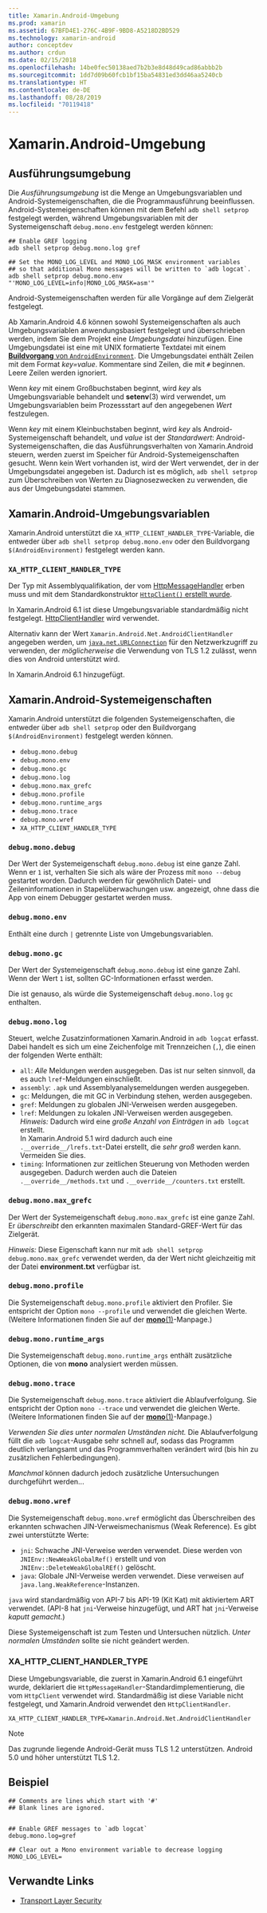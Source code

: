 ```yaml
---
title: Xamarin.Android-Umgebung
ms.prod: xamarin
ms.assetid: 67BFD4E1-276C-4B9F-9BD8-A5218D2BD529
ms.technology: xamarin-android
author: conceptdev
ms.author: crdun
ms.date: 02/15/2018
ms.openlocfilehash: 14be0fec50138aed7b2b3e8d48d49cad86abbb2b
ms.sourcegitcommit: 1dd7d09b60fcb1bf15ba54831ed3dd46aa5240cb
ms.translationtype: HT
ms.contentlocale: de-DE
ms.lasthandoff: 08/28/2019
ms.locfileid: "70119418"
---
```

# <a name="xamarinandroid-environment"></a>Xamarin.Android-Umgebung

## <a name="execution-environment"></a>Ausführungsumgebung

Die *Ausführungsumgebung* ist die Menge an Umgebungsvariablen und Android-Systemeigenschaften, die die Programmausführung beeinflussen. Android-Systemeigenschaften können mit dem Befehl `adb shell setprop` festgelegt werden, während Umgebungsvariablen mit der Systemeigenschaft `debug.mono.env` festgelegt werden können:

```shell
## Enable GREF logging
adb shell setprop debug.mono.log gref

## Set the MONO_LOG_LEVEL and MONO_LOG_MASK environment variables
## so that additional Mono messages will be written to `adb logcat`.
adb shell setprop debug.mono.env "'MONO_LOG_LEVEL=info|MONO_LOG_MASK=asm'"
```

Android-Systemeigenschaften werden für alle Vorgänge auf dem Zielgerät festgelegt.

Ab Xamarin.Android 4.6 können sowohl Systemeigenschaften als auch Umgebungsvariablen anwendungsbasiert festgelegt und überschrieben werden, indem Sie dem Projekt eine *Umgebungsdatei* hinzufügen. Eine Umgebungsdatei ist eine mit UNIX formatierte Textdatei mit einem [**Buildvorgang** von `AndroidEnvironment`](~/android/deploy-test/building-apps/build-process.md).
Die Umgebungsdatei enthält Zeilen mit dem Format *key=value*.
Kommentare sind Zeilen, die mit `#` beginnen. Leere Zeilen werden ignoriert.

Wenn *key* mit einem Großbuchstaben beginnt, wird *key* als Umgebungsvariable behandelt und **setenv**(3) wird verwendet, um Umgebungsvariablen beim Prozessstart auf den angegebenen *Wert* festzulegen.

Wenn *key* mit einem Kleinbuchstaben beginnt, wird *key* als Android-Systemeigenschaft behandelt, und *value* ist der *Standardwert*: Android-Systemeigenschaften, die das Ausführungsverhalten von Xamarin.Android steuern, werden zuerst im Speicher für Android-Systemeigenschaften gesucht. Wenn kein Wert vorhanden ist, wird der Wert verwendet, der in der Umgebungsdatei angegeben ist. Dadurch ist es möglich, `adb shell setprop` zum Überschreiben von Werten zu Diagnosezwecken zu verwenden, die aus der Umgebungsdatei stammen.

## <a name="xamarinandroid-environment-variables"></a>Xamarin.Android-Umgebungsvariablen

Xamarin.Android unterstützt die `XA_HTTP_CLIENT_HANDLER_TYPE`-Variable, die entweder über `adb shell setprop debug.mono.env` oder den Buildvorgang `$(AndroidEnvironment)` festgelegt werden kann.


### `XA_HTTP_CLIENT_HANDLER_TYPE`

Der Typ mit Assemblyqualifikation, der vom [HttpMessageHandler](https://docs.microsoft.com/dotnet/api/system.net.http.httpmessagehandler?view=xamarinandroid-7.1) erben muss und mit dem Standardkonstruktor [`HttpClient()` erstellt wurde](https://docs.microsoft.com/dotnet/api/system.net.http.httpclient.-ctor?view=xamarinandroid-7.1#System_Net_Http_HttpClient__ctor).

In Xamarin.Android 6.1 ist diese Umgebungsvariable standardmäßig nicht festgelegt. [HttpClientHandler](https://docs.microsoft.com/dotnet/api/system.net.http.httpclienthandler?view=xamarinandroid-7.1) wird verwendet.

Alternativ kann der Wert `Xamarin.Android.Net.AndroidClientHandler` angegeben werden, um [`java.net.URLConnection`](xref:Java.Net.URLConnection)
für den Netzwerkzugriff zu verwenden, der *möglicherweise* die Verwendung von TLS 1.2 zulässt, wenn dies von Android unterstützt wird.

In Xamarin.Android 6.1 hinzugefügt.

## <a name="xamarinandroid-system-properties"></a>Xamarin.Android-Systemeigenschaften

Xamarin.Android unterstützt die folgenden Systemeigenschaften, die entweder über `adb shell setprop` oder den Buildvorgang `$(AndroidEnvironment)` festgelegt werden können.

- `debug.mono.debug`
- `debug.mono.env`
- `debug.mono.gc`
- `debug.mono.log`
- `debug.mono.max_grefc`
- `debug.mono.profile`
- `debug.mono.runtime_args`
- `debug.mono.trace`
- `debug.mono.wref`
- `XA_HTTP_CLIENT_HANDLER_TYPE`

### `debug.mono.debug`

Der Wert der Systemeigenschaft `debug.mono.debug` ist eine ganze Zahl. Wenn er `1` ist, verhalten Sie sich als wäre der Prozess mit `mono --debug` gestartet worden.
Dadurch werden für gewöhnlich Datei- und Zeileninformationen in Stapelüberwachungen usw. angezeigt, ohne dass die App von einem Debugger gestartet werden muss.

### `debug.mono.env`

Enthält eine durch `|` getrennte Liste von Umgebungsvariablen.

### `debug.mono.gc`

Der Wert der Systemeigenschaft `debug.mono.debug` ist eine ganze Zahl.
Wenn der Wert `1` ist, sollten GC-Informationen erfasst werden.

Die ist genauso, als würde die Systemeigenschaft `debug.mono.log` `gc` enthalten.

### `debug.mono.log`

Steuert, welche Zusatzinformationen Xamarin.Android in `adb logcat` erfasst.
Dabei handelt es sich um eine Zeichenfolge mit Trennzeichen (`,`), die einen der folgenden Werte enthält:

- `all`: *Alle* Meldungen werden ausgegeben. Das ist nur selten sinnvoll, da es auch `lref`-Meldungen einschließt.
- `assembly`: `.apk` und Assemblyanalysemeldungen werden ausgegeben.
- `gc`: Meldungen, die mit GC in Verbindung stehen, werden ausgegeben.
- `gref`: Meldungen zu globalen JNI-Verweisen werden ausgegeben.
- `lref`: Meldungen zu lokalen JNI-Verweisen werden ausgegeben.  
    *Hinweis:* Dadurch wird eine *große Anzahl von Einträgen* in `adb logcat` erstellt.  
    In Xamarin.Android 5.1 wird dadurch auch eine `.__override__/lrefs.txt`-Datei erstellt, die *sehr groß* werden kann.  
    Vermeiden Sie dies.
- `timing`: Informationen zur zeitlichen Steuerung von Methoden werden ausgegeben. Dadurch werden auch die Dateien `.__override__/methods.txt` und `.__override__/counters.txt` erstellt.


### `debug.mono.max_grefc`

Der Wert der Systemeigenschaft `debug.mono.max_grefc` ist eine ganze Zahl.
Er *überschreibt* den erkannten maximalen Standard-GREF-Wert für das Zielgerät.

*Hinweis:* Diese Eigenschaft kann nur mit `adb shell setprop
debug.mono.max_grefc` verwendet werden, da der Wert nicht gleichzeitig mit der Datei **environment.txt** verfügbar ist.

### `debug.mono.profile`

Die Systemeigenschaft `debug.mono.profile` aktiviert den Profiler.
Sie entspricht der Option `mono --profile` und verwendet die gleichen Werte. (Weitere Informationen finden Sie auf der [**mono**(1)](http://docs.go-mono.com/?link=man%3amono(1))-Manpage.)

### `debug.mono.runtime_args`

Die Systemeigenschaft `debug.mono.runtime_args` enthält zusätzliche Optionen, die von **mono** analysiert werden müssen.

### `debug.mono.trace`

Die Systemeigenschaft `debug.mono.trace` aktiviert die Ablaufverfolgung.
Sie entspricht der Option `mono --trace` und verwendet die gleichen Werte. (Weitere Informationen finden Sie auf der [**mono**(1)](http://docs.go-mono.com/?link=man%3amono(1))-Manpage.)

*Verwenden Sie dies unter normalen Umständen nicht.* Die Ablaufverfolgung füllt die `adb logcat`-Ausgabe sehr schnell auf, sodass das Programm deutlich verlangsamt und das Programmverhalten verändert wird (bis hin zu zusätzlichen Fehlerbedingungen).

*Manchmal* können dadurch jedoch zusätzliche Untersuchungen durchgeführt werden...

### `debug.mono.wref`

Die Systemeigenschaft `debug.mono.wref` ermöglicht das Überschreiben des erkannten schwachen JIN-Verweismechanismus (Weak Reference). Es gibt zwei unterstützte Werte:

- `jni`: Schwache JNI-Verweise werden verwendet. Diese werden von `JNIEnv::NewWeakGlobalRef()` erstellt und von `JNIEnv::DeleteWeakGlobalREf()` gelöscht.
- `java`: Globale JNI-Verweise werden verwendet. Diese verweisen auf `java.lang.WeakReference`-Instanzen.

`java` wird standardmäßig von API-7 bis API-19 (Kit Kat) mit aktiviertem ART verwendet. (API-8 hat `jni`-Verweise hinzugefügt, und ART hat `jni`-Verweise *kaputt gemacht*.)

Diese Systemeigenschaft ist zum Testen und Untersuchen nützlich.
*Unter normalen Umständen* sollte sie nicht geändert werden.

### <a name="xa_http_client_handler_type"></a>XA\_HTTP\_CLIENT\_HANDLER\_TYPE

Diese Umgebungsvariable, die zuerst in Xamarin.Android 6.1 eingeführt wurde, deklariert die `HttpMessageHandler`-Standardimplementierung, die vom `HttpClient` verwendet wird. Standardmäßig ist diese Variable nicht festgelegt, und Xamarin.Android verwendet den `HttpClientHandler`.

```shell
XA_HTTP_CLIENT_HANDLER_TYPE=Xamarin.Android.Net.AndroidClientHandler
```

> [!NOTE]
> Das zugrunde liegende Android-Gerät muss TLS 1.2 unterstützen.
Android 5.0 und höher unterstützt TLS 1.2.


## <a name="example"></a>Beispiel

```shell
## Comments are lines which start with '#'
## Blank lines are ignored.


## Enable GREF messages to `adb logcat`
debug.mono.log=gref

## Clear out a Mono environment variable to decrease logging
MONO_LOG_LEVEL=
```



## <a name="related-links"></a>Verwandte Links

- [Transport Layer Security](~/cross-platform/app-fundamentals/transport-layer-security.md)
